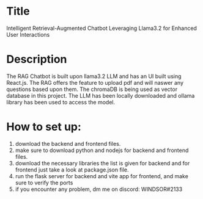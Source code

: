 # Title
Intelligent Retrieval-Augmented Chatbot Leveraging Llama3.2 for Enhanced User Interactions

# Description
The RAG Chatbot is built upon llama3.2 LLM and has an UI built using React.js. The RAG offers the feature to upload pdf and will naswer any questions based upon them.
The chromaDB is being used as vector database in this project. The LLM has been locally downloaded and ollama library has been used to access the model.

# How to set up:
 1. download the backend and frontend files.
 2. make sure to download python and nodejs for backend and frontend files.
 3. download the necessary libraries the list is given for backend and for frontend just take a look at package.json file.
 4. run the flask server for backend and vite app for frontend, and make sure to verify the ports
 5. if you encounter any problem, dm me on discord: WINDSOR#2133
